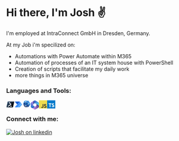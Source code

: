 # Hi there, I'm Josh ✌️

I'm employed at IntraConnect GmbH in Dresden, Germany.

At my Job i'm specilized on: 

 - Automations with Power Automate within M365
 - Automation of processes of an IT system house with PowerShell
 - Creation of scripts that facilitate my daily work
 - more things in M365 universe

### Languages and Tools: 

<img align="left" alt="PowerShell" width="22px" src="https://github.com/joshua-probst/joshua-probst/blob/main/images/Powershell.svg" />
<img align="left" alt="Microsoft Power Automaet" width="22px" src="https://github.com/joshua-probst/joshua-probst/blob/main/images/MSPowerAutomateLogo.svg" />
<img align="left" alt="Microsoft Graph" width="22px" src="https://github.com/joshua-probst/joshua-probst/blob/main/images/MSGraphLogo.png" />
<img align="left" alt="Microsoft 365" width="22px" src="https://github.com/joshua-probst/joshua-probst/blob/main/images/microsoft-365-seeklogo.com.svg" />
<img align="left" alt="JavaScript" width="22px" src="https://github.com/joshua-probst/joshua-probst/blob/main/images/logo-javascript.svg" />
<img align="left" alt="TypeScript" width="22px" src="https://github.com/joshua-probst/joshua-probst/blob/main/images/TypescriptLogo.svg" />

<br/>

### Connect with me:

[![Josh on linkedin](https://img.shields.io/badge/joshuaprobst-on_linkedin-blue)](www.linkedin.com/in/joshua-probst-a374a2182)



